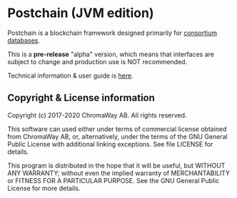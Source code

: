 # Postchain (JVM edition)

Postchain is a blockchain framework designed primarily for [consortium databases](https://chromaway.com/products/postchain/).

This is a **pre-release** "alpha" version, which means that interfaces 
are subject to change and production use is NOT recommended.

Technical information & user guide is
 [here](https://bitbucket.org/chromawallet/postchain2/wiki/QuickGuide).

## Copyright & License information

Copyright (c) 2017-2020 ChromaWay AB. All rights reserved.

This software can used either under terms of commercial license
obtained from ChromaWay AB, or, alternatively, under the terms
of the GNU General Public License with additional linking exceptions.
See file LICENSE for details.

This program is distributed in the hope that it will be useful,
but WITHOUT ANY WARRANTY; without even the implied warranty of
MERCHANTABILITY or FITNESS FOR A PARTICULAR PURPOSE.  See the
GNU General Public License for more details.
